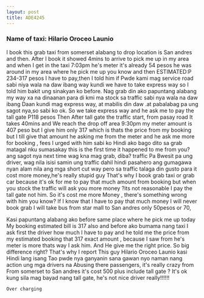 ```yaml
---
layout: post
title: ADE4245
---
```


### Name of taxi: Hilario Oroceo Launio

  I book this grab taxi from  somerset  alabang to drop location is San andres  and then. After I book it showed 4mins to arrive to pick me up in my area and when I get in the taxi  7:03pm he's meter it's already 54 pesos he was around in my area where he pick me up you know and then ESTIMATED:P 234-317 pesos I have to pay,then  I told him if Pwde  kami mag service road  sabi niya wala na daw ibang way kundi we have to take express way so I told him bakit ung sinakyan ko before. Nag grab din ako  papuntang alabang my  way xa na dinaanan para di kmi ma stock sa traffic  sabi nya wala na daw ibang Daan kundi  mag express way,  at mabilis din daw .at pabalabag pa ung sagot nya,so sabi ko ok. So we take express way  and he ask me to pay the tall gate P118 pesos  Then After tall gate the traffic start, from pasay road   It takes  40mins  and   We reach the drop off  area 9:30pm my  meter amount is 407 peso but I give him only 317 which is thats the price from my booking  but I till give that amount he asking me from the meter and he ask me more for  booking , fees  I urged with him sabi  ko Hindi ako bago  dito sa grab matagal nku sumasakay this is  the first time it happened to me from you? ang sagot nya next time wag kna mag grab, diba? traffic  Pa Bwesit pa ung driver, wag nila isisi samin ung traffic dahil hindi pasahero ang gumagawa  nyan alam nila ang mga short cut way pero sa traffic talaga din gusto para it cost more money,he's  really stupid guy That's why I book grab taxi or grab car because it's ok for me to pay that much amount  from booking but when you stock the traffic will ask you more money ?its not reasonable  I pay the tall gate not him. So it's cost me  more  Money , there's something wrong with him you know? If I know that I have to pay that much money I will never book grab  I will take bus from star mall to San andres only 50pesos or 70,

 Kasi papuntang alabang ako before same place where he pick me up today My booking estimated bill is 317 also  and before ako bumama nang taxi I ask first the driver how  much I have to pay and  he told me the price from my estimated booking that 317 exact amount , because I saw from he's meter is more thats way I ask him.  And He give me the right price. So big difference right? That's why I report   This guy  Hilario Oroceo Launio  kasi Hindi lang isang Tao  pwde nya ganyanin sana gawan nyo naman nang action ung mga drivers na  Abusing there passengers, it's really crazy from   From somerset to San andres it's cost 500 plus include tall gate   ? It's ok kung sila mag bayad nang tall gate,  he's not nice driver really!!!!!! 

```Over charging```
